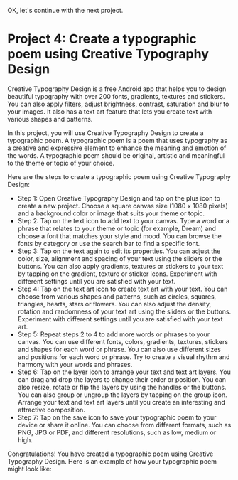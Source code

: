 OK, let's continue with the next project.

# Project 4: Create a typographic poem using Creative Typography Design

Creative Typography Design is a free Android app that helps you to design beautiful typography with over 200 fonts, gradients, textures and stickers. You can also apply filters, adjust brightness, contrast, saturation and blur to your images. It also has a text art feature that lets you create text with various shapes and patterns.

In this project, you will use Creative Typography Design to create a typographic poem. A typographic poem is a poem that uses typography as a creative and expressive element to enhance the meaning and emotion of the words. A typographic poem should be original, artistic and meaningful to the theme or topic of your choice.

Here are the steps to create a typographic poem using Creative Typography Design:

- Step 1: Open Creative Typography Design and tap on the plus icon to create a new project. Choose a square canvas size (1080 x 1080 pixels) and a background color or image that suits your theme or topic.
- Step 2: Tap on the text icon to add text to your canvas. Type a word or a phrase that relates to your theme or topic (for example, Dream) and choose a font that matches your style and mood. You can browse the fonts by category or use the search bar to find a specific font.
- Step 3: Tap on the text again to edit its properties. You can adjust the color, size, alignment and spacing of your text using the sliders or the buttons. You can also apply gradients, textures or stickers to your text by tapping on the gradient, texture or sticker icons. Experiment with different settings until you are satisfied with your text.
- Step 4: Tap on the text art icon to create text art with your text. You can choose from various shapes and patterns, such as circles, squares, triangles, hearts, stars or flowers. You can also adjust the density, rotation and randomness of your text art using the sliders or the buttons. Experiment with different settings until you are satisfied with your text art.
- Step 5: Repeat steps 2 to 4 to add more words or phrases to your canvas. You can use different fonts, colors, gradients, textures, stickers and shapes for each word or phrase. You can also use different sizes and positions for each word or phrase. Try to create a visual rhythm and harmony with your words and phrases.
- Step 6: Tap on the layer icon to arrange your text and text art layers. You can drag and drop the layers to change their order or position. You can also resize, rotate or flip the layers by using the handles or the buttons. You can also group or ungroup the layers by tapping on the group icon. Arrange your text and text art layers until you create an interesting and attractive composition.
- Step 7: Tap on the save icon to save your typographic poem to your device or share it online. You can choose from different formats, such as PNG, JPG or PDF, and different resolutions, such as low, medium or high.

Congratulations! You have created a typographic poem using Creative Typography Design. Here is an example of how your typographic poem might look like: